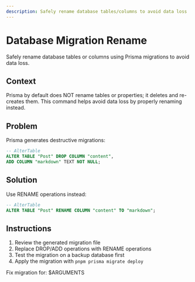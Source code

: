 ```yaml
---
description: Safely rename database tables/columns to avoid data loss
---
```


# Database Migration Rename

Safely rename database tables or columns using Prisma migrations to avoid data loss.

## Context

Prisma by default does NOT rename tables or properties; it deletes and re-creates them. This command helps avoid data loss by properly renaming instead.

## Problem

Prisma generates destructive migrations:

```sql
-- AlterTable
ALTER TABLE "Post" DROP COLUMN "content",
ADD COLUMN "markdown" TEXT NOT NULL;
```

## Solution

Use RENAME operations instead:

```sql
-- AlterTable
ALTER TABLE "Post" RENAME COLUMN "content" TO "markdown";
```

## Instructions

1. Review the generated migration file
2. Replace DROP/ADD operations with RENAME operations
3. Test the migration on a backup database first
4. Apply the migration with `pnpm prisma migrate deploy`

Fix migration for: $ARGUMENTS
